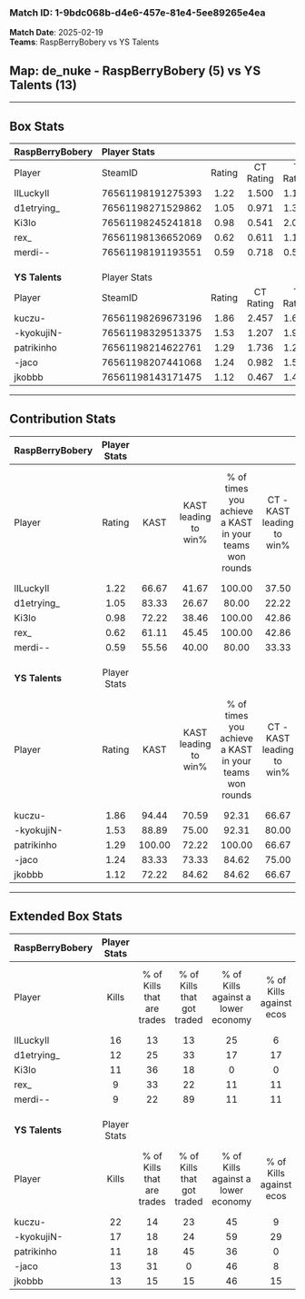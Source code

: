 ### Match ID: 1-9bdc068b-d4e6-457e-81e4-5ee89265e4ea  
**Match Date**: 2025-02-19  
**Teams**: RaspBerryBobery vs YS Talents  

## **Map**: de_nuke - RaspBerryBobery (5) vs YS Talents (13)  
---  

## Box Stats  

| **RaspBerryBobery** | Player Stats      |        |           |          |        |       |       |         |        |      |     |
| :- | :- | :-: | :-: | :-: | :-: | :-: | :-: | :-: | :-: | :-: | :-: |
| Player              | SteamID           | Rating | CT Rating | T Rating |  KAST  |  ADR  | Kills | Assists | Deaths | K/D  | HS% |
| lILuckyIl           | 76561198191275393 |  1.22  |   1.500   |  1.113   | 66.67  | 87.7  |  16   |    2    |   13   | 1.23 | 25  |
| d1etrying_          | 76561198271529862 |  1.05  |   0.971   |  1.307   | 83.33  | 79.2  |  12   |    5    |   16   | 0.75 | 50  |
| Ki3lo               | 76561198245241818 |  0.98  |   0.541   |  2.037   | 72.22  | 79.2  |  11   |    4    |   14   | 0.79 | 63  |
| rex_                | 76561198136652069 |  0.62  |   0.611   |  1.180   | 61.11  | 38.0  |   9   |    1    |   15   | 0.60 | 77  |
| merdi--             | 76561198191193551 |  0.59  |   0.718   |  0.529   | 55.56  | 64.3  |   9   |    4    |   18   | 0.50 | 77  |
|                     |                   |        |           |          |        |       |       |         |        |      |     |
|                     |                   |        |           |          |        |       |       |         |        |      |     |
|                     |                   |        |           |          |        |       |       |         |        |      |     |
| **YS Talents**      | Player Stats      |        |           |          |        |       |       |         |        |      |     |
| Player              | SteamID           | Rating | CT Rating | T Rating |  KAST  |  ADR  | Kills | Assists | Deaths | K/D  | HS% |
| kuczu-              | 76561198269673196 |  1.86  |   2.457   |  1.689   | 94.44  | 111.7 |  22   |    3    |   11   | 2.00 | 59  |
| -kyokujiN-          | 76561198329513375 |  1.53  |   1.207   |  1.965   | 88.89  | 97.4  |  17   |    4    |   11   | 1.55 | 52  |
| patrikinho          | 76561198214622761 |  1.29  |   1.736   |  1.239   | 100.00 | 78.8  |  11   |    7    |   11   | 1.00 | 81  |
| -jaco               | 76561198207441068 |  1.24  |   0.982   |  1.556   | 83.33  | 81.4  |  13   |    8    |   12   | 1.08 | 61  |
| jkobbb              | 76561198143171475 |  1.12  |   0.467   |  1.489   | 72.22  | 74.7  |  13   |    4    |   12   | 1.08 | 76  |
---  

## Contribution Stats  

| **RaspBerryBobery** | Player Stats |        |                      |                                                        |                           |                                                             |                          |                                                            |
| :- | :-: | :-: | :-: | :-: | :-: | :-: | :-: | :-: |
| Player              |    Rating    |  KAST  | KAST leading to win% | % of times you achieve a KAST in your teams won rounds | CT - KAST leading to win% | CT - % of times you achieve a KAST in your teams won rounds | T - KAST leading to win% | T - % of times you achieve a KAST in your teams won rounds |
| lILuckyIl           |     1.22     | 66.67  |        41.67         |                         100.00                         |           37.50           |                           100.00                            |          50.00           |                           100.00                           |
| d1etrying_          |     1.05     | 83.33  |        26.67         |                         80.00                          |           22.22           |                            66.67                            |          33.33           |                           100.00                           |
| Ki3lo               |     0.98     | 72.22  |        38.46         |                         100.00                         |           42.86           |                           100.00                            |          33.33           |                           100.00                           |
| rex_                |     0.62     | 61.11  |        45.45         |                         100.00                         |           42.86           |                           100.00                            |          50.00           |                           100.00                           |
| merdi--             |     0.59     | 55.56  |        40.00         |                         80.00                          |           33.33           |                            66.67                            |          50.00           |                           100.00                           |
|                     |              |        |                      |                                                        |                           |                                                             |                          |                                                            |
|                     |              |        |                      |                                                        |                           |                                                             |                          |                                                            |
|                     |              |        |                      |                                                        |                           |                                                             |                          |                                                            |
| **YS Talents**      | Player Stats |        |                      |                                                        |                           |                                                             |                          |                                                            |
| Player              |    Rating    |  KAST  | KAST leading to win% | % of times you achieve a KAST in your teams won rounds | CT - KAST leading to win% | CT - % of times you achieve a KAST in your teams won rounds | T - KAST leading to win% | T - % of times you achieve a KAST in your teams won rounds |
| kuczu-              |     1.86     | 94.44  |        70.59         |                         92.31                          |           66.67           |                           100.00                            |          72.73           |                           88.89                            |
| -kyokujiN-          |     1.53     | 88.89  |        75.00         |                         92.31                          |           80.00           |                           100.00                            |          72.73           |                           88.89                            |
| patrikinho          |     1.29     | 100.00 |        72.22         |                         100.00                         |           66.67           |                           100.00                            |          75.00           |                           100.00                           |
| -jaco               |     1.24     | 83.33  |        73.33         |                         84.62                          |           75.00           |                            75.00                            |          72.73           |                           88.89                            |
| jkobbb              |     1.12     | 72.22  |        84.62         |                         84.62                          |           66.67           |                            50.00                            |          90.00           |                           100.00                           |
---  

## Extended Box Stats  

| **RaspBerryBobery** | Player Stats |                            |                            |                                    |                         |                              |                                 |        |                             |                                     |                          |                               |                            |
| :- | :-: | :-: | :-: | :-: | :-: | :-: | :-: | :-: | :-: | :-: | :-: | :-: | :-: |
| Player              |    Kills     | % of Kills that are trades | % of Kills that got traded | % of Kills against a lower economy | % of Kills against ecos | % of Kills that are flawless | % of Kills that are close duels | Deaths | % of Deaths that get traded | % of Deaths against a lower economy | % of Deaths against ecos | % of Deaths that are flawless | % of Deaths that are close |
| lILuckyIl           |      16      |             13             |             13             |                 25                 |            6            |              50              |                0                |   13   |             38              |                  8                  |            8             |              77               |             15             |
| d1etrying_          |      12      |             25             |             33             |                 17                 |           17            |              50              |                0                |   16   |              6              |                  6                  |            0             |              44               |             6              |
| Ki3lo               |      11      |             36             |             18             |                 0                  |            0            |              55              |                0                |   14   |             14              |                  7                  |            0             |              57               |             14             |
| rex_                |      9       |             33             |             22             |                 11                 |           11            |              67              |                0                |   15   |             40              |                  7                  |            0             |              87               |             7              |
| merdi--             |      9       |             22             |             89             |                 11                 |           11            |              67              |               11                |   18   |             11              |                 11                  |            6             |              67               |             0              |
|                     |              |                            |                            |                                    |                         |                              |                                 |        |                             |                                     |                          |                               |                            |
|                     |              |                            |                            |                                    |                         |                              |                                 |        |                             |                                     |                          |                               |                            |
|                     |              |                            |                            |                                    |                         |                              |                                 |        |                             |                                     |                          |                               |                            |
| **YS Talents**      | Player Stats |                            |                            |                                    |                         |                              |                                 |        |                             |                                     |                          |                               |                            |
| Player              |    Kills     | % of Kills that are trades | % of Kills that got traded | % of Kills against a lower economy | % of Kills against ecos | % of Kills that are flawless | % of Kills that are close duels | Deaths | % of Deaths that get traded | % of Deaths against a lower economy | % of Deaths against ecos | % of Deaths that are flawless | % of Deaths that are close |
| kuczu-              |      22      |             14             |             23             |                 45                 |            9            |              73              |                9                |   11   |             27              |                 55                  |            18            |              64               |             9              |
| -kyokujiN-          |      17      |             18             |             24             |                 59                 |           29            |              59              |                6                |   11   |             55              |                 45                  |            0             |              55               |             0              |
| patrikinho          |      11      |             18             |             45             |                 36                 |            0            |              82              |                9                |   11   |             36              |                 27                  |            0             |              73               |             0              |
| -jaco               |      13      |             31             |             0              |                 46                 |            8            |              62              |                8                |   12   |             33              |                 50                  |            0             |              42               |             0              |
| jkobbb              |      13      |             15             |             15             |                 46                 |           15            |              54              |                8                |   12   |              8              |                 42                  |            8             |              50               |             0              |
